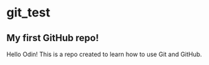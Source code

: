 # git_test
## My first GitHub repo!
Hello Odin! This is a repo created to learn how to use Git and GitHub.